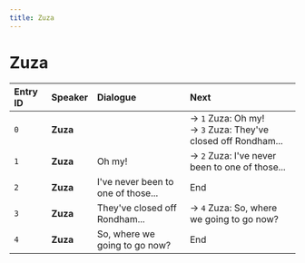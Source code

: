 ```yaml
---
title: Zuza
---
```


# Zuza


| Entry ID | Speaker | Dialogue | Next |
| :------- | :------ | :------- | :------------ |
| `0` | **Zuza** |  | → `1` Zuza: Oh my\!<br>→ `3` Zuza: They've closed off Rondham\.\.\. |
| `1` | **Zuza** | Oh my\! | → `2` Zuza: I've never been to one of those\.\.\. |
| `2` | **Zuza** | I've never been to one of those\.\.\. | End |
| `3` | **Zuza** | They've closed off Rondham\.\.\. | → `4` Zuza: So, where we going to go now? |
| `4` | **Zuza** | So, where we going to go now? | End |
